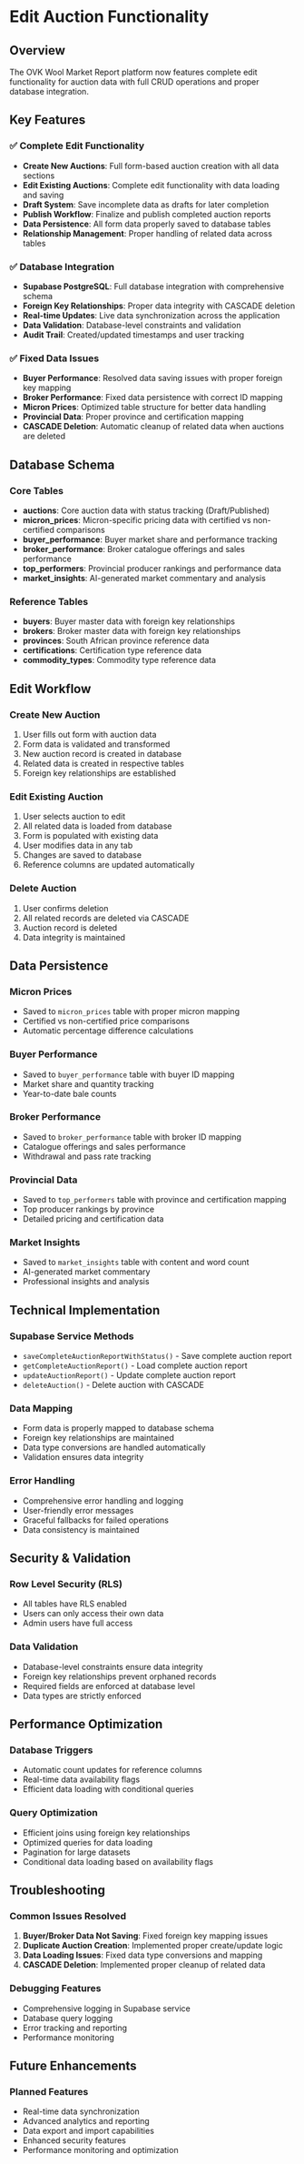 # Edit Auction Functionality

## Overview

The OVK Wool Market Report platform now features complete edit functionality for auction data with full CRUD operations and proper database integration.

## Key Features

### ✅ Complete Edit Functionality
- **Create New Auctions**: Full form-based auction creation with all data sections
- **Edit Existing Auctions**: Complete edit functionality with data loading and saving
- **Draft System**: Save incomplete data as drafts for later completion
- **Publish Workflow**: Finalize and publish completed auction reports
- **Data Persistence**: All form data properly saved to database tables
- **Relationship Management**: Proper handling of related data across tables

### ✅ Database Integration
- **Supabase PostgreSQL**: Full database integration with comprehensive schema
- **Foreign Key Relationships**: Proper data integrity with CASCADE deletion
- **Real-time Updates**: Live data synchronization across the application
- **Data Validation**: Database-level constraints and validation
- **Audit Trail**: Created/updated timestamps and user tracking

### ✅ Fixed Data Issues
- **Buyer Performance**: Resolved data saving issues with proper foreign key mapping
- **Broker Performance**: Fixed data persistence with correct ID mapping
- **Micron Prices**: Optimized table structure for better data handling
- **Provincial Data**: Proper province and certification mapping
- **CASCADE Deletion**: Automatic cleanup of related data when auctions are deleted

## Database Schema

### Core Tables
- **auctions**: Core auction data with status tracking (Draft/Published)
- **micron_prices**: Micron-specific pricing data with certified vs non-certified comparisons
- **buyer_performance**: Buyer market share and performance tracking
- **broker_performance**: Broker catalogue offerings and sales performance
- **top_performers**: Provincial producer rankings and performance data
- **market_insights**: AI-generated market commentary and analysis

### Reference Tables
- **buyers**: Buyer master data with foreign key relationships
- **brokers**: Broker master data with foreign key relationships
- **provinces**: South African province reference data
- **certifications**: Certification type reference data
- **commodity_types**: Commodity type reference data

## Edit Workflow

### Create New Auction
1. User fills out form with auction data
2. Form data is validated and transformed
3. New auction record is created in database
4. Related data is created in respective tables
5. Foreign key relationships are established

### Edit Existing Auction
1. User selects auction to edit
2. All related data is loaded from database
3. Form is populated with existing data
4. User modifies data in any tab
5. Changes are saved to database
6. Reference columns are updated automatically

### Delete Auction
1. User confirms deletion
2. All related records are deleted via CASCADE
3. Auction record is deleted
4. Data integrity is maintained

## Data Persistence

### Micron Prices
- Saved to `micron_prices` table with proper micron mapping
- Certified vs non-certified price comparisons
- Automatic percentage difference calculations

### Buyer Performance
- Saved to `buyer_performance` table with buyer ID mapping
- Market share and quantity tracking
- Year-to-date bale counts

### Broker Performance
- Saved to `broker_performance` table with broker ID mapping
- Catalogue offerings and sales performance
- Withdrawal and pass rate tracking

### Provincial Data
- Saved to `top_performers` table with province and certification mapping
- Top producer rankings by province
- Detailed pricing and certification data

### Market Insights
- Saved to `market_insights` table with content and word count
- AI-generated market commentary
- Professional insights and analysis

## Technical Implementation

### Supabase Service Methods
- `saveCompleteAuctionReportWithStatus()` - Save complete auction report
- `getCompleteAuctionReport()` - Load complete auction report
- `updateAuctionReport()` - Update complete auction report
- `deleteAuction()` - Delete auction with CASCADE

### Data Mapping
- Form data is properly mapped to database schema
- Foreign key relationships are maintained
- Data type conversions are handled automatically
- Validation ensures data integrity

### Error Handling
- Comprehensive error handling and logging
- User-friendly error messages
- Graceful fallbacks for failed operations
- Data consistency is maintained

## Security & Validation

### Row Level Security (RLS)
- All tables have RLS enabled
- Users can only access their own data
- Admin users have full access

### Data Validation
- Database-level constraints ensure data integrity
- Foreign key relationships prevent orphaned records
- Required fields are enforced at database level
- Data types are strictly enforced

## Performance Optimization

### Database Triggers
- Automatic count updates for reference columns
- Real-time data availability flags
- Efficient data loading with conditional queries

### Query Optimization
- Efficient joins using foreign key relationships
- Optimized queries for data loading
- Pagination for large datasets
- Conditional data loading based on availability flags

## Troubleshooting

### Common Issues Resolved
1. **Buyer/Broker Data Not Saving**: Fixed foreign key mapping issues
2. **Duplicate Auction Creation**: Implemented proper create/update logic
3. **Data Loading Issues**: Fixed data type conversions and mapping
4. **CASCADE Deletion**: Implemented proper cleanup of related data

### Debugging Features
- Comprehensive logging in Supabase service
- Database query logging
- Error tracking and reporting
- Performance monitoring

## Future Enhancements

### Planned Features
- Real-time data synchronization
- Advanced analytics and reporting
- Data export and import capabilities
- Enhanced security features
- Performance monitoring and optimization




